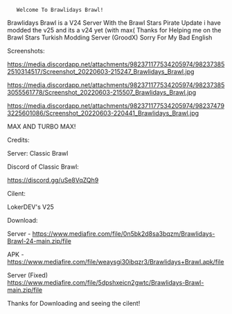        Welcome To Brawlidays Brawl!





Brawlidays Brawl is a V24 Server With the
Brawl Stars Pirate Update i have modded the v25 
and its a v24 yet (with max(
Thanks for Helping me on the Brawl Stars Turkish
Modding Server (GroodX) Sorry For My Bad English

Screenshots:

https://media.discordapp.net/attachments/982371177534205974/982373852510314517/Screenshot_20220603-215247_Brawlidays_Brawl.jpg

https://media.discordapp.net/attachments/982371177534205974/982373853055561778/Screenshot_20220603-215507_Brawlidays_Brawl.jpg

https://media.discordapp.net/attachments/982371177534205974/982374793225601086/Screenshot_20220603-220441_Brawlidays_Brawl.jpg

MAX AND TURBO MAX!

Credits:

Server:
Classic Brawl

Discord of Classic Brawl:

https://discord.gg/uSe8VqZQh9

Cilent:

LokerDEV's V25

Download:

Server - https://www.mediafire.com/file/0n5bk2d8sa3bqzm/Brawlidays-Brawl-24-main.zip/file

APK - https://www.mediafire.com/file/weaysgi30ibqzr3/Brawlidays+Brawl.apk/file

Server (Fixed) https://www.mediafire.com/file/5dpshxeicn2gwtc/Brawlidays-Brawl-main.zip/file

Thanks for Downloading and seeing the cilent!
